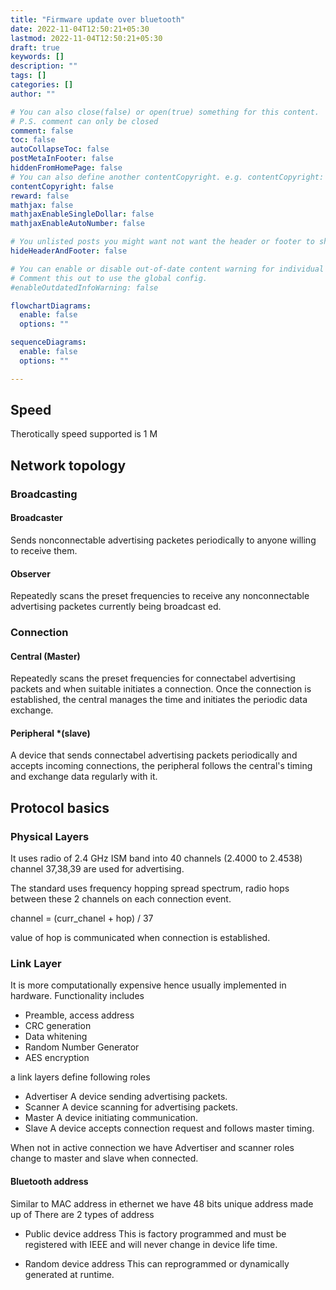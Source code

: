 ```yaml
---
title: "Firmware update over bluetooth"
date: 2022-11-04T12:50:21+05:30
lastmod: 2022-11-04T12:50:21+05:30
draft: true
keywords: []
description: ""
tags: []
categories: []
author: ""

# You can also close(false) or open(true) something for this content.
# P.S. comment can only be closed
comment: false
toc: false
autoCollapseToc: false
postMetaInFooter: false
hiddenFromHomePage: false
# You can also define another contentCopyright. e.g. contentCopyright: "This is another copyright."
contentCopyright: false
reward: false
mathjax: false
mathjaxEnableSingleDollar: false
mathjaxEnableAutoNumber: false

# You unlisted posts you might want not want the header or footer to show
hideHeaderAndFooter: false

# You can enable or disable out-of-date content warning for individual post.
# Comment this out to use the global config.
#enableOutdatedInfoWarning: false

flowchartDiagrams:
  enable: false
  options: ""

sequenceDiagrams: 
  enable: false
  options: ""

---
```


<!--more-->

## Speed
Therotically speed supported is 1 M

## Network topology
### Broadcasting
#### Broadcaster
Sends nonconnectable advertising packetes periodically to anyone willing to receive them.

#### Observer
Repeatedly scans the preset frequencies to receive any nonconnectable advertising packetes
currently being broadcast ed.


### Connection
#### Central (Master)
Repeatedly scans the preset frequencies for connectabel advertising packets and
when suitable initiates a connection. Once the connection is established, the central
manages the time and initiates the periodic data exchange.
#### Peripheral *(slave)
A device that sends connectabel advertising packets periodically and accepts incoming
connections, the peripheral follows the central's timing and exchange data regularly
with it.

## Protocol basics
### Physical Layers
It uses radio of 2.4 GHz ISM band into 40 channels (2.4000 to 2.4538) channel 37,38,39 are 
used for advertising.

The standard uses frequency hopping spread spectrum, radio hops between these 2 channels
on each connection event.

channel = (curr_chanel + hop) / 37

value of hop is communicated when connection is established.

### Link Layer
It is more computationally expensive hence usually implemented in hardware.
Functionality includes
- Preamble, access address
- CRC generation
- Data whitening
- Random Number Generator
- AES encryption

a link layers define following roles
- Advertiser
A device sending advertising packets.
- Scanner
A device scanning for advertising packets.
- Master
A device initiating communication.
- Slave
A device accepts connection request and follows master timing.

When not in active connection we have Advertiser and scanner roles 
change to master and slave when connected.

#### Bluetooth address
 Similar to MAC address in ethernet we have 48 bits unique address made up of
 There are 2 types of address
- Public device address
This is factory programmed and must be registered with IEEE and will never change in 
device life time.

- Random device address
This can reprogrammed or dynamically generated at runtime.









